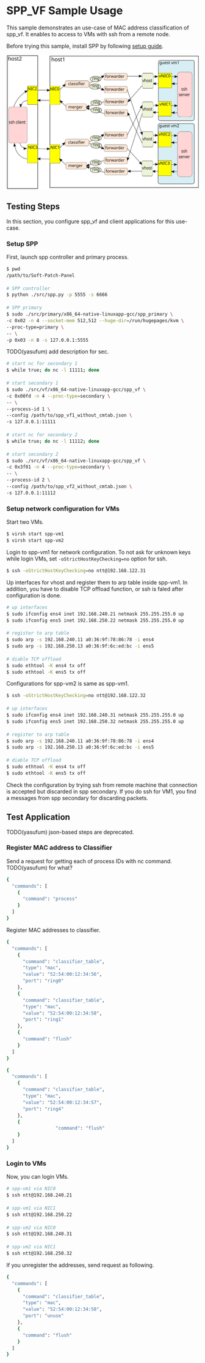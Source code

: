 # SPP_VF Sample Usage

This sample demonstrates an use-case of MAC address classification of
spp_vf.
It enables to access to VMs with ssh from a remote node.

Before trying this sample, install SPP by following
[setup guide](setup_guide.md).

![spp_sample_usage](spp_sample_usage.svg)

## Testing Steps

In this section, you configure spp_vf and client applications for
this use-case.


### Setup SPP

First, launch spp controller and primary process.

  ```sh
  $ pwd
  /path/to/Soft-Patch-Panel

  # SPP controller
  $ python ./src/spp.py -p 5555 -s 6666

  # SPP primary
  $ sudo ./src/primary/x86_64-native-linuxapp-gcc/spp_primary \
  -c 0x02 -n 4 --socket-mem 512,512 --huge-dir=/run/hugepages/kvm \
  --proc-type=primary \
  -- \
  -p 0x03 -n 8 -s 127.0.0.1:5555
  ```

TODO(yasufum) add description for sec.

  ```sh
  # start nc for secondary 1
  $ while true; do nc -l 11111; done

  # start secondary 1
  $ sudo ./src/vf/x86_64-native-linuxapp-gcc/spp_vf \
  -c 0x00fd -n 4 --proc-type=secondary \
  -- \
  --process-id 1 \
  --config /path/to/spp_vf1_without_cmtab.json \
  -s 127.0.0.1:11111

  # start nc for secondary 2
  $ while true; do nc -l 11112; done

  # start secondary 2
  $ sudo ./src/vf/x86_64-native-linuxapp-gcc/spp_vf \
  -c 0x3f01 -n 4 --proc-type=secondary \
  -- \
  --process-id 2 \
  --config /path/to/spp_vf2_without_cmtab.json \
  -s 127.0.0.1:11112
  ```

### Setup network configuration for VMs

Start two VMs.

  ```sh
  $ virsh start spp-vm1
  $ virsh start spp-vm2
  ```

Login to spp-vm1 for network configuration.
To not ask for unknown keys while login VMs,
set `-oStrictHostKeyChecking=no` option for ssh.

  ```sh
  $ ssh -oStrictHostKeyChecking=no ntt@192.168.122.31
  ```

Up interfaces for vhost and register them to arp table inside spp-vm1.
In addition, you have to disable TCP offload function, or ssh is faled
after configuration is done.

  ```sh
  # up interfaces
  $ sudo ifconfig ens4 inet 192.168.240.21 netmask 255.255.255.0 up
  $ sudo ifconfig ens5 inet 192.168.250.22 netmask 255.255.255.0 up

  # register to arp table
  $ sudo arp -s 192.168.240.11 a0:36:9f:78:86:78 -i ens4
  $ sudo arp -s 192.168.250.13 a0:36:9f:6c:ed:bc -i ens5

  # diable TCP offload
  $ sudo ethtool -K ens4 tx off
  $ sudo ethtool -K ens5 tx off
  ```

Configurations for spp-vm2 is same as spp-vm1.

  ```sh
  $ ssh -oStrictHostKeyChecking=no ntt@192.168.122.32

  # up interfaces
  $ sudo ifconfig ens4 inet 192.168.240.31 netmask 255.255.255.0 up
  $ sudo ifconfig ens5 inet 192.168.250.32 netmask 255.255.255.0 up

  # register to arp table
  $ sudo arp -s 192.168.240.11 a0:36:9f:78:86:78 -i ens4
  $ sudo arp -s 192.168.250.13 a0:36:9f:6c:ed:bc -i ens5

  # diable TCP offload
  $ sudo ethtool -K ens4 tx off
  $ sudo ethtool -K ens5 tx off
  ```

Check the configuration by trying ssh from remote machine that
connection is accepted but discarded in spp secondary.
If you do ssh for VM1, you find a messages from spp secondary for
discarding packets.

## Test Application

TODO(yasufum) json-based steps are deprecated.

### Register MAC address to Classifier

Send a request for getting each of process IDs with nc command.
TODO(yasufum) for what?

  ```sh
  {
    "commands": [
      {
        "command": "process"
      }
    ]
  }
  ```

Register MAC addresses to classifier.

  ```sh
  {
    "commands": [
      {
        "command": "classifier_table",
        "type": "mac",
        "value": "52:54:00:12:34:56",
        "port": "ring0"
      },
      {
        "command": "classifier_table",
        "type": "mac",
        "value": "52:54:00:12:34:58",
        "port": "ring1"
      },
      {
        "command": "flush"
      }
    ]
  }
  ```

  ```sh
  {
    "commands": [
      {
        "command": "classifier_table",
        "type": "mac",
        "value": "52:54:00:12:34:57",
        "port": "ring4"
      },
      {
                    "command": "flush"
      }
    ]
  }
  ```

### Login to VMs

Now, you can login VMs.

  ```sh
  # spp-vm1 via NIC0
  $ ssh ntt@192.168.240.21

  # spp-vm1 via NIC1
  $ ssh ntt@192.168.250.22

  # spp-vm2 via NIC0
  $ ssh ntt@192.168.240.31

  # spp-vm2 via NIC1
  $ ssh ntt@192.168.250.32
  ```

If you unregister the addresses, send request as following.

  ```sh
  {
    "commands": [
      {
        "command": "classifier_table",
        "type": "mac",
        "value": "52:54:00:12:34:58",
        "port": "unuse"
      },
      {
        "command": "flush"
      }
    ]
  }
  ```

